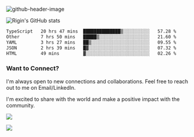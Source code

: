 
![github-header-image](https://github.com/riginoommen/riginoommen/assets/3840244/889cae65-df55-4cda-86cc-bf21bf1f2e96)

![Rigin's GitHub stats](https://github-readme-stats.vercel.app/api?username=riginoommen\&show_icons=true\&show=reviews,discussions_started,discussions_answered,prs_merged,prs_merged_percentage)


<!--START_SECTION:waka-->

```txt
TypeScript   20 hrs 47 mins  ██████████████▒░░░░░░░░░░   57.28 %
Other        7 hrs 50 mins   █████▒░░░░░░░░░░░░░░░░░░░   21.60 %
YAML         3 hrs 27 mins   ██▒░░░░░░░░░░░░░░░░░░░░░░   09.55 %
JSON         2 hrs 39 mins   █▓░░░░░░░░░░░░░░░░░░░░░░░   07.32 %
HTML         49 mins         ▓░░░░░░░░░░░░░░░░░░░░░░░░   02.26 %
```

<!--END_SECTION:waka-->

### Want to Connect?

I'm always open to new connections and collaborations. Feel free to reach out to me on Email/LinkedIn.

I'm excited to share with the world and make a positive impact with the community.

![](https://komarev.com/ghpvc/?username=riginoommen)

![](https://hit.yhype.me/github/profile?user_id=3840244)

